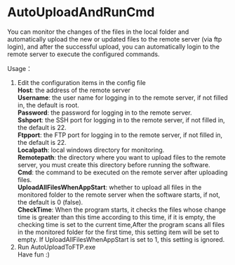 # AutoUploadAndRunCmd

You can monitor the changes of the files in the local folder and automatically upload the new or updated files to the remote server (via ftp login), and after the successful upload, you can automatically login to the remote server to execute the configured commands.

Usage：  
1. Edit the configuration items in the config file  
**Host**: the address of the remote server  
**Username**: the user name for logging in to the remote server, if not filled in, the default is root.  
**Password**: the password for logging in to the remote server.  
**Sshport**: the SSH port for logging in to the remote server, if not filled in, the default is 22.  
**Ftpport**: the FTP port for logging in to the remote server, if not filled in, the default is 22.  
**Localpath**: local windows directory for monitoring.  
**Remotepath**: the directory where you want to upload files to the remote server, you must create this directory before running the software.  
**Cmd**: the command to be executed on the remote server after uploading files.  
**UploadAllFilesWhenAppStart**: whether to upload all files in the monitored folder to the remote server when the software starts, if not, the default is 0 (false).  
**CheckTime**: When the program starts, it checks the files whose change time is greater than this time according to this time, if it is empty, the checking time is set to the current time,After the program scans all files in the monitored folder for the first time, this setting item will be set to empty. If UploadAllFilesWhenAppStart is set to 1, this setting is ignored.  
3. Run AutoUploadToFTP.exe  
Have fun :)
